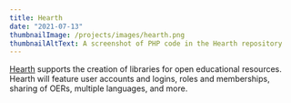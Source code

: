 ```yaml
---
title: Hearth
date: "2021-07-13"
thumbnailImage: /projects/images/hearth.png
thumbnailAltText: A screenshot of PHP code in the Hearth repository
---
```

[Hearth](https://github.com/fluid-project/hearth) supports the creation of libraries for open educational resources.
Hearth will feature user accounts and logins, roles and memberships, sharing of OERs, multiple languages, and more.

